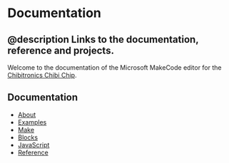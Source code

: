 # Documentation

## @description Links to the documentation, reference and projects.

Welcome to the documentation of the Microsoft MakeCode editor
for the [Chibitronics Chibi Chip](https://chibitronics.com/shop/love-to-code-chibi-chip-cable/).

## Documentation

* [About](/about)
* [Examples](/examples)
* [Make](/make)
* [Blocks](/blocks)
* [JavaScript](/javascript)
* [Reference](/reference)